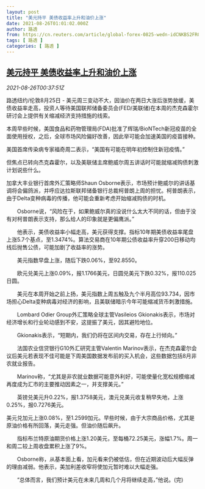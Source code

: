 ```yaml
---
layout: post
title: "美元持平 美债收益率上升和油价上涨"
date: 2021-08-26T01:01:02.000Z
author: 路透
from: https://cn.reuters.com/article/global-forex-0825-wedn-idCNKBS2FR013
tags: [ 路透 ]
categories: [ 路透 ]
---
```

<!--1629939662000-->
[美元持平 美债收益率上升和油价上涨](https://cn.reuters.com/article/global-forex-0825-wedn-idCNKBS2FR013)
------

<div>
<div><i>2021-08-26T00:37:51Z</i></div><p>路透纽约/伦敦8月25日 - 美元周三变动不大，因油价在两日大涨后涨势放缓，美债收益率走高，投资人等待美国联邦储备委员会(FED/美联储)在本周的杰克森霍尔研讨会上提供有关缩减经济支持措施的线索。</p><p>本周早些时候，美国食品和药物管理局(FDA)批准了辉瑞/BioNTech新冠疫苗的全面使用授权，之后，全球市场风险偏好改善，因此举可能会加速美国的疫苗接种。</p><p>美国首席传染病专家福奇周二表示，“美国有可能在明年初控制住新冠疫情。”</p><p>但焦点已转向杰克森霍尔，以及美联储主席鲍威尔周五讲话时可能就缩减购债刺激计划说些什么。</p><p>加拿大丰业银行首席外汇策略师Shaun Osborne表示，市场预计鲍威尔的讲话基调将会偏鸽派，并呼应达拉斯联邦储备银行总裁柯普朗上周的担忧。柯普朗表示，由于Delta变种病毒的传播，他可能会重新考虑开始缩减购债的时机。</p><p>　　Osborne说，“风险在于，如果鲍威尔真的没说什么太大不同的话，但由于没有对柯普朗表示支持，那么给人的印象就是更偏鹰派。”</p><p>　　他表示，美债收益率小幅走高，美元获得支撑。指标10年期美债收益率尾盘上涨5.7个基点，至1.3474%。算法交易商在10年期公债收益率升穿200日移动均线后抛售公债，可能加剧了收益率的涨势。</p><p>　　美元指数早盘上涨，随后下跌0.06%，至92.8550。</p><p>　　欧元兑美元上涨0.09%，报1.1766美元，日圆兑美元下跌0.32%，报110.025日圆。</p><p>　　美元在本周开始之前上扬，美元指数上周五触及九个半月高位93.734，因市场担心Delta变种病毒对经济的影响，且美联储暗示今年可能缩减货币刺激措施。</p><p>　　Lombard Odier Group外汇策略全球主管Vasileios Gkionakis表示，市场对经济增长和行业轮动感到不安，这提振了美元，因其避险地位。</p><p>　　Gkionakis表示，“短期内，我们仍将在区间内交易，存在上行倾向。”</p><p>　　法国农业信贷银行G10外汇研究主管Valentin Marinov表示，在杰克森霍尔会议后美元若表现不佳可能是下周美国数据发布前的买入机会，这些数据包括8月非农就业报告。</p><p>　　Marinov称，“尤其是非农就业数据可能意外利好，可能使量化宽松规模缩减再度成为汇市的主要推动因素之一，并支撑美元。”</p><p>　　英镑兑美元升0.22%，报1.3758美元，澳元兑美元收复稍早失地，上涨0.25%，报0.7276美元。</p><p>美元兑加元上涨0.08%，至1.2599加元。早些时候，由于大宗商品价格，尤其是原油价格有所回落，美元走强。但油价随后飙升。</p><p>　　指标布兰特原油期货价格上涨1.20美元，至每桶72.25美元，涨幅1.7%。周一和周二较上周收盘累积上涨了9%。</p><p>　　Osborne称，从基本面上看，加元看来仍被低估，但在近期波动后大幅反弹的理由减弱。他表示，美加利差收窄将使加元暂时难以大幅走强。</p><p>　　“总体而言，我们预计美元在未来几周和几个月将继续走高，”他说。(完)</p>
</div>
